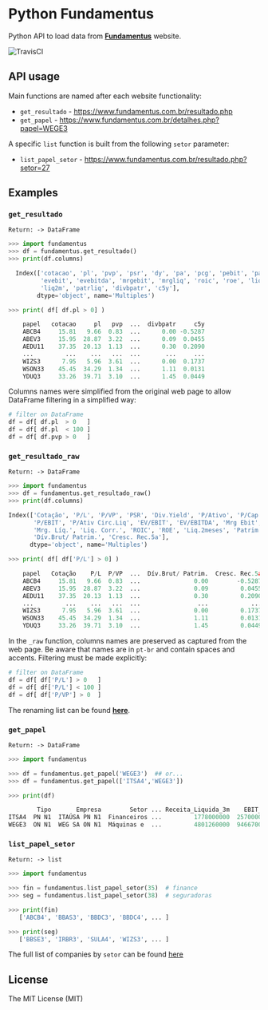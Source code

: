 # Python Fundamentus

Python API to load data from **[Fundamentus](ww.fundamentus.com.br)** website.

![TravisCI](https://travis-ci.org/mv/fundamentus.svg?branch=master)


## API usage

Main functions are named after each website functionality:
* `get_resultado` - https://www.fundamentus.com.br/resultado.php
* `get_papel`     - https://www.fundamentus.com.br/detalhes.php?papel=WEGE3

A specific `list` function is built from the following `setor` parameter:
* `list_papel_setor` - https://www.fundamentus.com.br/resultado.php?setor=27


## Examples

### `get_resultado`

`Return: -> DataFrame`

```python
>>> import fundamentus
>>> df = fundamentus.get_resultado()
>>> print(df.columns)

  Index(['cotacao', 'pl', 'pvp', 'psr', 'dy', 'pa', 'pcg', 'pebit', 'pacl',
         'evebit', 'evebitda', 'mrgebit', 'mrgliq', 'roic', 'roe', 'liqc',
         'liq2m', 'patrliq', 'divbpatr', 'c5y'],
        dtype='object', name='Multiples')

>>> print( df[ df.pl > 0] )

    papel   cotacao     pl   pvp  ...  divbpatr     c5y
    ABCB4     15.81   9.66  0.83  ...      0.00 -0.5287
    ABEV3     15.95  28.87  3.22  ...      0.09  0.0455
    AEDU11    37.35  20.13  1.13  ...      0.30  0.2090
    ...         ...    ...   ...  ...       ...     ...
    WIZS3      7.95   5.96  3.61  ...      0.00  0.1737
    WSON33    45.45  34.29  1.34  ...      1.11  0.0131
    YDUQ3     33.26  39.71  3.10  ...      1.45  0.0449
```

Columns names were simplified from the original web page to allow DataFrame filtering in a simplified way:

```python
# filter on DataFrame
df = df[ df.pl  > 0   ]
df = df[ df.pl  < 100 ]
df = df[ df.pvp > 0   ]
```

### `get_resultado_raw`

`Return: -> DataFrame`

```python
>>> import fundamentus
>>> df = fundamentus.get_resultado_raw()
>>> print(df.columns)

Index(['Cotação', 'P/L', 'P/VP', 'PSR', 'Div.Yield', 'P/Ativo', 'P/Cap.Giro',
       'P/EBIT', 'P/Ativ Circ.Liq', 'EV/EBIT', 'EV/EBITDA', 'Mrg Ebit',
       'Mrg. Líq.', 'Liq. Corr.', 'ROIC', 'ROE', 'Liq.2meses', 'Patrim. Líq',
       'Dív.Brut/ Patrim.', 'Cresc. Rec.5a'],
      dtype='object', name='Multiples')

>>> print( df[ df['P/L'] > 0] )

    papel   Cotação    P/L  P/VP  ...  Dív.Brut/ Patrim.  Cresc. Rec.5a
    ABCB4     15.81   9.66  0.83  ...               0.00        -0.5287
    ABEV3     15.95  28.87  3.22  ...               0.09         0.0455
    AEDU11    37.35  20.13  1.13  ...               0.30         0.2090
    ...         ...    ...   ...  ...                ...            ...
    WIZS3      7.95   5.96  3.61  ...               0.00         0.1737
    WSON33    45.45  34.29  1.34  ...               1.11         0.0131
    YDUQ3     33.26  39.71  3.10  ...               1.45         0.0449
```

In the `_raw` function, columns names are preserved as captured from the web page. Be aware that names are in `pt-br` and contain spaces and accents. Filtering must be made explicitly:

```python
# filter on DataFrame
df = df[ df['P/L'] > 0   ]
df = df[ df['P/L'] < 100 ]
df = df[ df['P/VP'] > 0  ]
```

The renaming list can be found [**here**](https://github.com/mv/fundamentus/blob/8075a6f7efc2aa29578624518ea79fa385444a35/src/fundamentus/resultado.py#L114).

### `get_papel`

`Return: -> DataFrame`

```python
>>> import fundamentus

>>> df = fundamentus.get_papel('WEGE3')  ## or...
>>> df = fundamentus.get_papel(['ITSA4','WEGE3'])

>>> print(df)

        Tipo       Empresa        Setor ... Receita_Liquida_3m    EBIT_3m Lucro_Liquido_3m
ITSA4  PN N1  ITAÚSA PN N1  Financeiros ...         1778000000  257000000       1784000000
WEGE3  ON N1  WEG SA ON N1  Máquinas e  ...         4801260000  946670000        644246000

```

### `list_papel_setor`

`Return: -> list`

```python
>>> import fundamentus

>>> fin = fundamentus.list_papel_setor(35)  # finance
>>> seg = fundamentus.list_papel_setor(38)  # seguradoras

>>> print(fin)
   ['ABCB4', 'BBAS3', 'BBDC3', 'BBDC4', ... ]

>>> print(seg)
   ['BBSE3', 'IRBR3', 'SULA4', 'WIZS3', ... ]
```

The full list of companies by `setor` can be found [here](https://github.com/mv/fundamentus/blob/1cab1cf965d99c02d05faa90807ebe7381cbc784/src/fundamentus/setor.py#L56)


## License

The MIT License (MIT)
